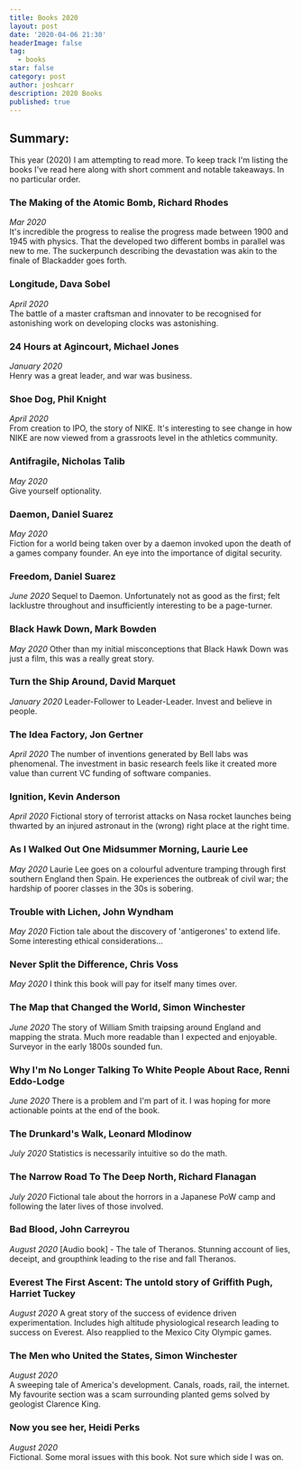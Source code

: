 ```yaml
---
title: Books 2020
layout: post
date: '2020-04-06 21:30'
headerImage: false
tag:
  - books
star: false
category: post
author: joshcarr
description: 2020 Books
published: true
---
```


## Summary:

This year (2020) I am attempting to read more. To keep track I'm listing the books I've read here along with short comment and notable takeaways. In no particular order.

### The Making of the Atomic Bomb, Richard Rhodes
*Mar 2020*  
It's incredible the progress to realise the progress made between 1900 and 1945 with physics. That the developed two different bombs in parallel was new to me. The suckerpunch describing the devastation was akin to the finale of Blackadder goes forth. 

### Longitude, Dava Sobel
*April 2020*  
The battle of a master craftsman and innovater to be recognised for astonishing work on developing clocks was astonishing. 

### 24 Hours at Agincourt, Michael Jones
*January 2020*  
Henry was a great leader, and war was business.

### Shoe Dog, Phil Knight
*April 2020*  
From creation to IPO, the story of NIKE. It's interesting to see change in how NIKE are now viewed from a grassroots level in the athletics community. 

### Antifragile, Nicholas Talib
*May 2020*  
Give yourself optionality.

### Daemon, Daniel Suarez
*May 2020*  
Fiction for a world being taken over by a daemon invoked upon the death of a games company founder. An eye into the importance of digital security.

### Freedom, Daniel Suarez
*June 2020* 
Sequel to Daemon. Unfortunately not as good as the first; felt lacklustre throughout and insufficiently interesting to be a page-turner.

### Black Hawk Down, Mark Bowden
*May 2020*
Other than my initial misconceptions that Black Hawk Down was just a film, this was a really great story.

### Turn the Ship Around, David Marquet 
*January 2020*
Leader-Follower to Leader-Leader. Invest and believe in people. 

### The Idea Factory, Jon Gertner
*April 2020*
The number of inventions generated by Bell labs was phenomenal. The investment in basic research feels like it created more value than current VC funding of software companies. 

### Ignition, Kevin Anderson
*April 2020*
Fictional story of terrorist attacks on Nasa rocket launches being thwarted by an injured astronaut in the (wrong) right place at the right time.

### As I Walked Out One Midsummer Morning, Laurie Lee
*May 2020*
Laurie Lee goes on a colourful adventure tramping through first southern England then Spain. He experiences the outbreak of civil war; the hardship of poorer classes in the 30s is sobering.

### Trouble with Lichen, John Wyndham
*May 2020*
Fiction tale about the discovery of 'antigerones' to extend life. Some interesting ethical considerations...

### Never Split the Difference, Chris Voss
*May 2020*
I think this book will pay for itself many times over.

### The Map that Changed the World, Simon Winchester
*June 2020*
The story of William Smith traipsing around England and mapping the strata. Much more readable than I expected and enjoyable. Surveyor in the early 1800s sounded fun.

### Why I'm No Longer Talking To White People About Race, Renni Eddo-Lodge
*June 2020*
There is a problem and I'm part of it. I was hoping for more actionable points at the end of the book.

### The Drunkard's Walk, Leonard Mlodinow
*July 2020*
Statistics is necessarily intuitive so do the math. 

### The Narrow Road To The Deep North, Richard Flanagan
*July 2020*
Fictional tale about the horrors in a Japanese PoW camp and following the later lives of those involved.

### Bad Blood, John Carreyrou
*August 2020*
[Audio book] - The tale of Theranos. Stunning account of lies, deceipt, and groupthink leading to the rise and fall Theranos. 


### Everest The First Ascent: The untold story of Griffith Pugh, Harriet Tuckey
*August 2020*
A great story of the success of evidence driven experimentation. Includes high altitude physiological research leading to success on Everest. Also reapplied to the Mexico City Olympic games.

### The Men who United the States, Simon Winchester
*August 2020*  
A sweeping tale of America's development. Canals, roads, rail, the internet. My favourite section was a scam surrounding planted gems solved by geologist Clarence King.


### Now you see her, Heidi Perks
*August 2020*  
Fictional. Some moral issues with this book. Not sure which side I was on. 




